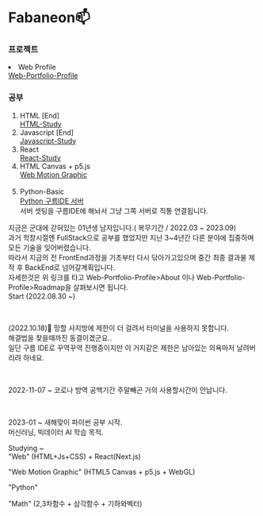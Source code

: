 <link rel="stylesheet" src="style.css">
<p>
  <h1 id ="title">Fabaneon📫</h1>
  
  <h3>프로젝트</h3>
    <li>Web Profile</li>
    <a href="https://fabaneon.github.io/Portfolio-Profile_Website/">Web-Portfolio-Profile</a><br>
   <h3>공부</h3>
   <ol>
    <li>HTML [End]</li>
    <a href="https://fabaneon.github.io/HTML_STUDY/">HTML-Study</a><br>
    <li>Javascript [End]</li>
    <a href="https://fabaneon.github.io/JavaScript_Study/">Javascript-Study</a><br>
    <li>React</li>
    <a href="https://fabaneon.github.io/React-Web-Page/">React-Study</a><br>
    <li>HTML Canvas + p5.js</li>
    <a href="https://fabaneon.github.io/WebMotionGraphic/">Web Motion Graphic</a><br>
    <br/>  
    <li>Python-Basic</li>
    <a href="https://goor.me/h5uERXSQNpjSyP588">Python 구름IDE 서버</a><br>
    서버 셋팅을 구름IDE에 해놔서 그냥 그쪽 서버로 직통 연결됩니다.
   </ol>
  <p>
    지금은 군대에 갇혀있는 01년생 남자입니다.( 복무기간 / 2022.03 ~ 2023.09) <br>
    과거 학창시절엔 FullStack으로 공부를 했었지만 지난 3~4년간 다른 분야에 집중하며 모든 기술을 잊어버렸습니다. <br>
    따라서 지금의 전 FrontEnd과정을 기초부터 다시 닦아가고있으며 중간 최종 결과물 제작 후 BackEnd로 넘어갈계획입니다. <br>
    자세한것은 위 링크를 타고 Web-Portfolio-Profile>About 이나 Web-Portfolio-Profile>Roadmap을 살펴보시면 됩니다. <br>
    Start (2022.08.30 ~)
  </p>
  <br>
  <p>
    (2022.10.18)💬
    망할 사지방에 제한이 더 걸려서 터미널을 사용하지 못합니다.<br>
    해결법을 찾을때까진 동결이겠군요..<br>
    일단 구름 IDE로 꾸역꾸역 진행중이지만 이 거지같은 제한은 남아있는 의욕마저 날려버리려 하네요.
  </p>
   </ol>
 </p>
 <br>
 <p>
  2022-11-07 ~ 코로나 방역 공백기간
  주말빼곤 거의 사용할시간이 안납니다.
 </p>
 <br>
 <p>
  2023-01 ~ 
  새해맞이 파이썬 공부 시작.<br/>
  머신러닝, 빅데이터 AI 학습 목적.
 </p>
 
<p>
Studying ~ <br>
"Web" (HTML+Js+CSS) + React(Next.js) <br>

"Web Motion Graphic" (HTML5 Canvas + p5.js + WebGL) <br>

"Python"

"Math"
(2,3차함수 + 삼각함수 + 기하와벡터)
</p>

<!--
**fabaneon/Fabaneon** is a ✨ _special_ ✨ repository because its `README.md` (this file) appears on your GitHub profile.

Here are some ideas to get you started:

- 🔭 I’m currently working on ...
- 🌱 I’m currently learning ...
- 👯 I’m looking to collaborate on ...
- 🤔 I’m looking for help with ...
- 💬 Ask me about ...
- 📫 How to reach me: ...
- 😄 Pronouns: ...
- ⚡ Fun fact: ...
-->
